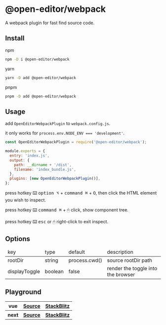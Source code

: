 # @open-editor/webpack

A webpack plugin for fast find source code.

## Install

npm

```bash
npm -D i @open-editor/webpack
```

yarn

```bash
yarn -D add @open-editor/webpack
```

pnpm

```bash
pnpm -D add @open-editor/webpack
```

## Usage

add `OpenEditorWebpackPlugin` to `webpack.config.js`.

it only works for `process.env.NODE_ENV === 'development'`.

```js
const OpenEditorWebpackPlugin = require('@open-editor/webpack');

module.exports = {
  entry: 'index.js',
  output: {
    path: __dirname + '/dist',
    filename: 'index_bundle.js',
  },
  plugins: [new OpenEditorWebpackPlugin()],
};
```

press hotkey ⌨️ <kbd>option ⌥</kbd> + <kbd>command ⌘</kbd> + <kbd>O</kbd>, then click the HTML element you wish to inspect.

press hotkey ⌨️ <kbd>command ⌘</kbd> + 🖱 click, show component tree.

press hotkey ⌨️ <kbd>esc</kbd> or 🖱 right-click to exit inspect.

## Options

<table>
  <thead>
    <tr>
      <td>key</td>
      <td>type</td>
      <td>default</td>
      <td>description</td>
    </tr>
  </thead>
  <tbody>
    <tr>
     <td>rootDir</td>
     <td>string</td>
     <td>process.cwd()</td>
     <td>source rootDir path</td>
    </tr>
    <tr>
     <td>displayToggle</td>
     <td>boolean</td>
     <td>false</td>
     <td>render the toggle into the browser</td>
    </tr>
  </tbody>
</table>

## Playground

<table>
  <tbody>
    <tr>
      <th>vue</th>
      <th>
        <a
          href="https://github.com/zjxxxxxxxxx/open-editor/tree/main/playground/webpack-vue"
        >
          Source
        </a>
      </th>
      <th>
        <a
          href="https://stackblitz.com/github/zjxxxxxxxxx/open-editor/tree/main/playground/webpack-vue"
        >
          StackBlitz
        </a>
      </th>
    </tr>
    <tr>
      <th>next</th>
      <th>
        <a
          href="https://github.com/zjxxxxxxxxx/open-editor/tree/main/playground/webpack-next"
        >
          Source
        </a>
      </th>
      <th>
        <a
          href="https://stackblitz.com/github/zjxxxxxxxxx/open-editor/tree/main/playground/webpack-next"
        >
          StackBlitz
        </a>
      </th>
    </tr>
  </tbody>
</table>
